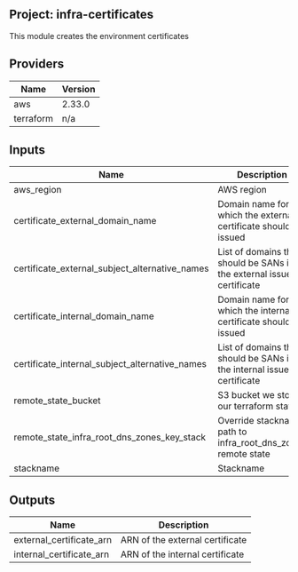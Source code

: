 ## Project: infra-certificates

This module creates the environment certificates

## Providers

| Name | Version |
|------|---------|
| aws | 2.33.0 |
| terraform | n/a |

## Inputs

| Name | Description | Type | Default | Required |
|------|-------------|------|---------|:-----:|
| aws\_region | AWS region | `string` | n/a | yes |
| certificate\_external\_domain\_name | Domain name for which the external certificate should be issued | `string` | n/a | yes |
| certificate\_external\_subject\_alternative\_names | List of domains that should be SANs in the external issued certificate | `list` | `[]` | no |
| certificate\_internal\_domain\_name | Domain name for which the internal certificate should be issued | `string` | n/a | yes |
| certificate\_internal\_subject\_alternative\_names | List of domains that should be SANs in the internal issued certificate | `list` | `[]` | no |
| remote\_state\_bucket | S3 bucket we store our terraform state in | `string` | n/a | yes |
| remote\_state\_infra\_root\_dns\_zones\_key\_stack | Override stackname path to infra\_root\_dns\_zones remote state | `string` | `""` | no |
| stackname | Stackname | `string` | n/a | yes |

## Outputs

| Name | Description |
|------|-------------|
| external\_certificate\_arn | ARN of the external certificate |
| internal\_certificate\_arn | ARN of the internal certificate |

